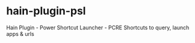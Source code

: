 # hain-plugin-psl
Hain Plugin - Power Shortcut Launcher - PCRE Shortcuts to query, launch apps &amp; urls
